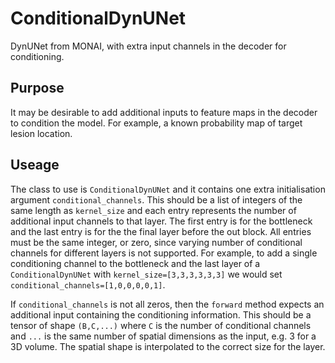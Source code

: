 # ConditionalDynUNet
DynUNet from MONAI, with extra input channels in the decoder for conditioning.

## Purpose
It may be desirable to add additional inputs to feature maps in the decoder to condition the model. For example, a known probability map of target lesion location.

## Useage
The class to use is `ConditionalDynUNet` and it contains one extra initialisation argument `conditional_channels`. This should be a list of integers of the same length as `kernel_size` and each entry represents the number of additional input channels to that layer. The first entry is for the bottleneck and the last entry is for the the final layer before the out block. All entries must be the same integer, or zero, since varying number of conditional channels for different layers is not supported. For example, to add a single conditioning channel to the bottleneck and the last layer of a `ConditionalDynUNet` with `kernel_size=[3,3,3,3,3,3]` we would set `conditional_channels=[1,0,0,0,0,1]`.

If `conditional_channels` is not all zeros, then the `forward` method expects an additional input containing the conditioning information. This should be a tensor of shape `(B,C,...)` where `C` is the number of conditional channels and `...` is the same number of spatial dimensions as the input, e.g. 3 for a 3D volume. The spatial shape is interpolated to the correct size for the layer.
